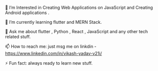 
 🔭 I’m Interested in Creating Web Applications on JavaScript and Creating Android applications .
 
 🌱 I’m currently learning flutter and MERN Stack.
 
 💬 Ask me about flutter , Python , React , JavaScript and any other tech related stuff.
 
 📫 How to reach me: just msg me on linkdin - https://www.linkedin.com/in/vikash-yadav-v21i/
 
 ⚡ Fun fact: always ready to learn new stuff.

















